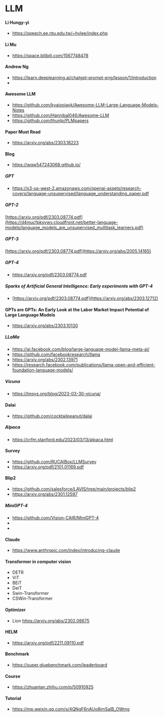 # LLM
#### Li  Hungy-yi
- https://speech.ee.ntu.edu.tw/~hylee/index.php
#### Li  Mu
- https://space.bilibili.com/1567748478
#### Andrew Ng
- https://learn.deeplearning.ai/chatgpt-prompt-eng/lesson/1/introduction
-
#### Awesome LLM 
- https://github.com/kyaiooiayk/Awesome-LLM-Large-Language-Models-Notes
- https://github.com/Hannibal046/Awesome-LLM
- https://github.com/thunlp/PLMpapers


#### Paper Must Read
- https://arxiv.org/abs/2303.18223


#### Blog
- https://wqw547243068.github.io/



##### GPT
- https://s3-us-west-2.amazonaws.com/openai-assets/research-covers/language-unsupervised/language_understanding_paper.pdf

##### GPT-2
[https://arxiv.org/pdf/2303.08774.pdf](https://d4mucfpksywv.cloudfront.net/better-language-models/language_models_are_unsupervised_multitask_learners.pdf)

##### GPT-3
[https://arxiv.org/pdf/2303.08774.pdf](https://arxiv.org/abs/2005.14165)

##### GPT-4
- https://arxiv.org/pdf/2303.08774.pdf

##### Sparks of Artificial General Intelligence: Early experiments with GPT-4
- [https://arxiv.org/pdf/2303.08774.pdf](https://arxiv.org/abs/2303.12712)

#### GPTs are GPTs: An Early Look at the Labor Market Impact Potential of Large Language Models
- https://arxiv.org/abs/2303.10130
##### LLaMa
- https://ai.facebook.com/blog/large-language-model-llama-meta-ai/
- https://github.com/facebookresearch/llama
- https://arxiv.org/abs/2302.13971
- https://research.facebook.com/publications/llama-open-and-efficient-foundation-language-models/

##### Vicuna
- https://lmsys.org/blog/2023-03-30-vicuna/

#### Dalai
- https://github.com/cocktailpeanut/dalai

##### Alpaca
- https://crfm.stanford.edu/2023/03/13/alpaca.html

#### Survey
- https://github.com/RUCAIBox/LLMSurvey
- https://arxiv.org/pdf/2101.01169.pdf


#### Blip2
- https://github.com/salesforce/LAVIS/tree/main/projects/blip2
- https://arxiv.org/abs/2301.12597
##### MiniGPT-4
- https://github.com/Vision-CAIR/MiniGPT-4
- 
- 
#### Claude
- https://www.anthropic.com/index/introducing-claude

#### Transformer in computer vision
- DETR
- ViT
- BEiT
- DeiT
- Swin-Transformer
- CSWin-Transformer
#### Optimizer
- Lion https://arxiv.org/abs/2302.06675
#### HELM
- https://arxiv.org/pdf/2211.09110.pdf

#### Benchmark
- https://super.gluebenchmark.com/leaderboard

#### Course
- https://zhuanlan.zhihu.com/p/50910925
#### Tutorial
- https://mp.weixin.qq.com/s/4QNgF6nAUo8imSaIB_OWmg
